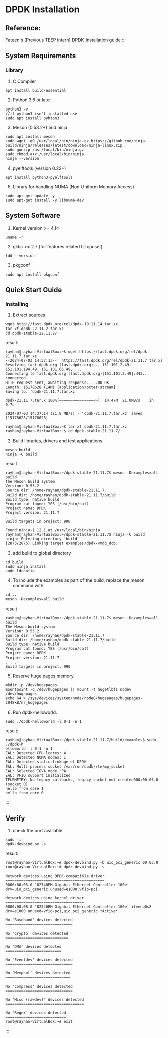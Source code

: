# DPDK Installation

## Reference:
[Fateen's (Previous TEEP intern) DPDK Installation guide](https://hackmd.io/@kIdpcHY-TN2HXF-K3mKuLQ/BJ2szv_4h)
:::


## System Requirements

### Library
1. C Compiler
```code=
apt install build-essential
```
2. Python 3.6 or later
```code=
python3 -v
//if python3 isn't installed use
sudo apt install pyhton3
```
3. Meson (0.53.2+) and ninja 
```code=
sudo apt install meson
sudo wget -qO /usr/local/bin/ninja.gz https://github.com/ninja-build/ninja/releases/latest/download/ninja-linux.zip
sudo gunzip /usr/local/bin/ninja.gz
sudo chmod a+x /usr/local/bin/ninja
ninja --version
```
4. pyelftools (version 0.22+)
```code=
apt install python3-pyelftools
```
5. Library for handling NUMA (Non Uniform Memory Access)
```code=
sudo apt-get update -y
sudo apt-get install -y libnuma-dev
```

## System Software
1. Kernel version >= 4.14
```code=
uname -r
```
2. glibc >= 2.7 (for features related to cpuset)
```code=
ldd --version
```

3. pkgconf
```code=
sudo apt install pkgconf

```
## Quick Start Guide

### Installing
1. Extract sources
```code=
wget http://fast.dpdk.org/rel/dpdk-19.11.14.tar.xz
tar xf dpdk-22.11.2.tar.xz
cd dpdk-stable-22.11.2/
```
result:
```=
rayhan@rayhan-VirtualBox:~$ wget https://fast.dpdk.org/rel/dpdk-21.11.7.tar.xz
--2024-07-03 14:37:13--  https://fast.dpdk.org/rel/dpdk-21.11.7.tar.xz
Resolving fast.dpdk.org (fast.dpdk.org)... 151.101.2.49, 151.101.194.49, 151.101.66.49, ...
Connecting to fast.dpdk.org (fast.dpdk.org)|151.101.2.49|:443... connected.
HTTP request sent, awaiting response... 200 OK
Length: 15178628 (14M) [application/octet-stream]
Saving to: ‘dpdk-21.11.7.tar.xz’

dpdk-21.11.7.tar.x 100%[================>]  14.47M  21.0MB/s    in 0.7s

2024-07-03 14:37:14 (21.0 MB/s) - ‘dpdk-21.11.7.tar.xz’ saved [15178628/15178628]

rayhan@rayhan-VirtualBox:~$ tar xf dpdk-21.11.7.tar.xz
rayhan@rayhan-VirtualBox:~$ cd dpdk-stable-21.11.7/
```

2. Build libraries, drivers and test applications.
```code=
meson build
ninja -C build
```
result
```=
rayhan@rayhan-VirtualBox:~/dpdk-stable-21.11.7$ meson -Dexamples=all build
The Meson build system
Version: 0.53.2
Source dir: /home/rayhan/dpdk-stable-21.11.7
Build dir: /home/rayhan/dpdk-stable-21.11.7/build
Build type: native build
Program cat found: YES (/usr/bin/cat)
Project name: DPDK
Project version: 21.11.7
. . . 
Build targets in project: 990

Found ninja-1.12.1 at /usr/local/bin/ninja
rayhan@rayhan-VirtualBox:~/dpdk-stable-21.11.7$ ninja -C build
ninja: Entering directory `build'
[2875/2875] Linking target examples/dpdk-vmdq_dcb.

```
3. add build to global directory
```code=
cd build
sudo ninja install
sudo ldconfig
```

4. To include the examples as part of the build, replace the meson command with:
```code=
cd ..
meson -Dexamples=all build
```
result
```=
rayhan@rayhan-VirtualBox:~/dpdk-stable-21.11.7$ meson -Dexamples=all build
The Meson build system
Version: 0.53.2
Source dir: /home/rayhan/dpdk-stable-21.11.7
Build dir: /home/rayhan/dpdk-stable-21.11.7/build
Build type: native build
Program cat found: YES (/usr/bin/cat)
Project name: DPDK
Project version: 21.11.7
. . . 
Build targets in project: 990
```

5. Reserve huge pages memory.
```code=
mkdir -p /dev/hugepages
mountpoint -q /dev/hugepages || mount -t hugetlbfs nodev /dev/hugepages
echo 64 > /sys/devices/system/node/node0/hugepages/hugepages-2048kB/nr_hugepages
```

6. Run dpdk-helloworld.
```code=
sudo ./dpdk-helloworld -l 0-1 -n 1

```
result:
```code=
rayhan@rayhan-VirtualBox:~/dpdk-stable-21.11.7/build/examples$ sudo ./dpdk-h
elloworld -l 0-1 -n 1
EAL: Detected CPU lcores: 4
EAL: Detected NUMA nodes: 1
EAL: Detected static linkage of DPDK
EAL: Multi-process socket /var/run/dpdk/rte/mp_socket
EAL: Selected IOVA mode 'PA'
EAL: VFIO support initialized
TELEMETRY: No legacy callbacks, legacy socket not created000:00:03.0 (socket 0)
hello from core 1
hello from core 0
```
:::
## Verify

1. check the port available
```code=
sudo -i
dpdk-devbind.py -s
```
result:
```code=
root@rayhan-VirtualBox:~# dpdk-devbind.py -b uio_pci_generic 00:03.0
root@rayhan-VirtualBox:~# dpdk-devbind.py -s

Network devices using DPDK-compatible driver
============================================
0000:00:03.0 '82540EM Gigabit Ethernet Controller 100e' drv=uio_pci_generic unused=e1000,vfio-pci

Network devices using kernel driver
===================================
0000:00:08.0 '82540EM Gigabit Ethernet Controller 100e' if=enp0s8 drv=e1000 unused=vfio-pci,uio_pci_generic *Active*

No 'Baseband' devices detected
==============================

No 'Crypto' devices detected
============================

No 'DMA' devices detected
=========================

No 'Eventdev' devices detected
==============================

No 'Mempool' devices detected
=============================

No 'Compress' devices detected
==============================

No 'Misc (rawdev)' devices detected
===================================

No 'Regex' devices detected
===========================
root@rayhan-VirtualBox:~# exit

```

:::